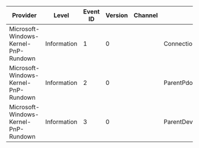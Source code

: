 Provider                              |  Level        |  Event ID  |  Version  |  Channel  |  Task                        |  Opcode  |  Keyword     |  Message
--------------------------------------|---------------|------------|-----------|-----------|------------------------------|----------|--------------|---------
Microsoft-Windows-Kernel-PnP-Rundown  |  Information  |  1         |  0        |           |  ConnectionResourceConsumer  |          |  SleepStudy  |
Microsoft-Windows-Kernel-PnP-Rundown  |  Information  |  2         |  0        |           |  ParentPdo                   |          |  SleepStudy  |
Microsoft-Windows-Kernel-PnP-Rundown  |  Information  |  3         |  0        |           |  ParentDevNode               |          |  SleepStudy  |